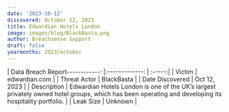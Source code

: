 ```yaml
---
date: '2023-10-12'
discovered: October 12, 2023
title: Edwardian Hotels London
image: images/blog/BlackBasta.png
author: Breachsense Support
draft: false
yearmonths: 2023/october
---
```


| Data Breach Report------------:     |:-------------:    | :-----:|
| Victim      | edwardian.com      | 
| Threat Actor      | BlackBasta      | 
| Date Discovered      | Oct 12, 2023      | 
| Description      | Edwardian Hotels London is one of the UK’s largest privately owned hotel groups, which has been operating and developing its hospitality portfolio.      | 
| Leak Size      | Unknown      | 

